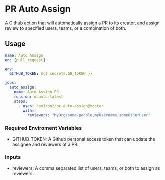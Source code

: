 # PR Auto Assign

A Github action that will automatically assign a PR to its creator, and assign review to specified users, teams, or a combination of both.

## Usage

```yaml
name: Auto Assign
on: [pull_request]

env:
  GITHUB_TOKEN: ${{ secrets.GH_TOKEN }}

jobs:
  auto_assign:
    name: Auto Assign PR
    runs-on: ubuntu-latest
    steps:
      - uses: cam3ron2/pr-auto-assign@master
        with:
          reviewers: "MyOrg/some-people,myUsername,someOtherUser"
```

### Required Enviroment Variables

- GITHUB_TOKEN: A Github personal access token that can update the assignee and reviewers of a PR.

### Inputs

- reviewers: A comma separated list of users, teams, or both to assign as reviewers.
